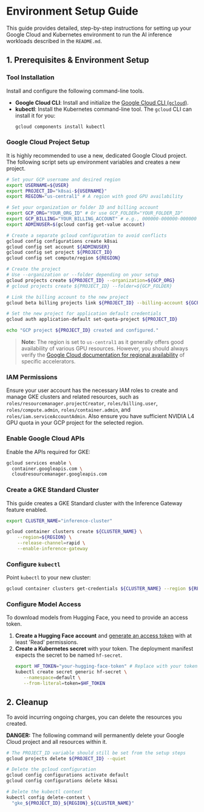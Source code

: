 # Environment Setup Guide

This guide provides detailed, step-by-step instructions for setting up your Google Cloud and Kubernetes environment to run the AI inference workloads described in the `README.md`.

## 1. Prerequisites & Environment Setup

### Tool Installation
Install and configure the following command-line tools.

*   **Google Cloud CLI**: Install and initialize the [Google Cloud CLI (`gcloud`)](https://cloud.google.com/sdk/docs/install).
*   **kubectl**: Install the Kubernetes command-line tool. The `gcloud` CLI can install it for you:
    ```bash
    gcloud components install kubectl
    ```

### Google Cloud Project Setup
It is highly recommended to use a new, dedicated Google Cloud project. The following script sets up environment variables and creates a new project.

```bash
# Set your GCP username and desired region
export USERNAME=${USER}
export PROJECT_ID="k8sai-${USERNAME}"
export REGION="us-central1" # A region with good GPU availability

# Set your organization or folder ID and billing account
export GCP_ORG="YOUR_ORG_ID" # Or use GCP_FOLDER="YOUR_FOLDER_ID"
export GCP_BILLING="YOUR_BILLING_ACCOUNT" # e.g., 000000-000000-000000
export ADMINUSER=$(gcloud config get-value account)

# Create a separate gcloud configuration to avoid conflicts
gcloud config configurations create k8sai
gcloud config set account ${ADMINUSER}
gcloud config set project ${PROJECT_ID}
gcloud config set compute/region ${REGION}

# Create the project
# Use --organization or --folder depending on your setup
gcloud projects create ${PROJECT_ID} --organization=${GCP_ORG}
# gcloud projects create ${PROJECT_ID} --folder=${GCP_FOLDER}

# Link the billing account to the new project
gcloud beta billing projects link ${PROJECT_ID} --billing-account ${GCP_BILLING}

# Set the new project for application default credentials
gcloud auth application-default set-quota-project ${PROJECT_ID}

echo "GCP project ${PROJECT_ID} created and configured."
```
> **Note:** The region is set to `us-central1` as it generally offers good availability of various GPU resources. However, you should always verify the [Google Cloud documentation for regional availability](https://cloud.google.com/compute/docs/gpus/gpu-regions-zones) of specific accelerators.

### IAM Permissions
Ensure your user account has the necessary IAM roles to create and manage GKE clusters and related resources, such as `roles/resourcemanager.projectCreator`, `roles/billing.user`, `roles/compute.admin`, `roles/container.admin`, and `roles/iam.serviceAccountAdmin`. Also ensure you have sufficient NVIDIA L4 GPU quota in your GCP project for the selected region.

### Enable Google Cloud APIs
Enable the APIs required for GKE:
```bash
gcloud services enable \
  container.googleapis.com \
  cloudresourcemanager.googleapis.com
```

### Create a GKE Standard Cluster
This guide creates a GKE Standard cluster with the Inference Gateway feature enabled.

```bash
export CLUSTER_NAME="inference-cluster"

gcloud container clusters create ${CLUSTER_NAME} \
    --region=${REGION} \
    --release-channel=rapid \
    --enable-inference-gateway
```

### Configure `kubectl`
Point `kubectl` to your new cluster:
```bash
gcloud container clusters get-credentials ${CLUSTER_NAME} --region ${REGION}
```

### Configure Model Access
To download models from Hugging Face, you need to provide an access token.

1.  **Create a Hugging Face account** and [generate an access token](https://huggingface.co/docs/hub/en/security-tokens) with at least 'Read' permissions.
2.  **Create a Kubernetes secret** with your token. The deployment manifest expects the secret to be named `hf-secret`.
    ```bash
    export HF_TOKEN="your-hugging-face-token" # Replace with your token
    kubectl create secret generic hf-secret \
       --namespace=default \
       --from-literal=token=$HF_TOKEN
    ```


## 2. Cleanup

To avoid incurring ongoing charges, you can delete the resources you created.

**DANGER:** The following command will permanently delete your Google Cloud project and all resources within it.

```bash
# The PROJECT_ID variable should still be set from the setup steps
gcloud projects delete ${PROJECT_ID} --quiet

# Delete the gcloud configuration
gcloud config configurations activate default
gcloud config configurations delete k8sai

# Delete the kubectl context
kubectl config delete-context \
  "gke_${PROJECT_ID}_${REGION}_${CLUSTER_NAME}"
```